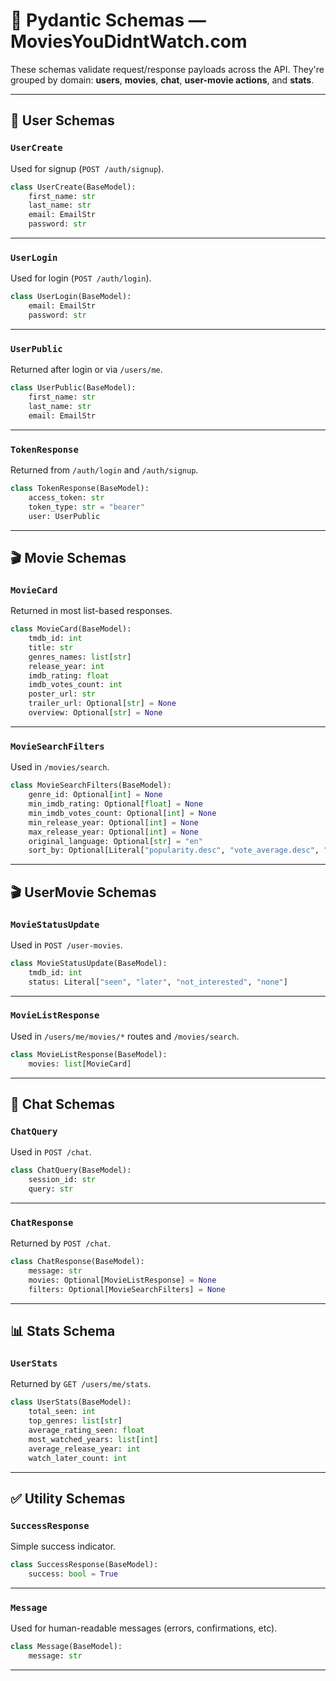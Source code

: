 # 🧾 Pydantic Schemas — MoviesYouDidntWatch.com

These schemas validate request/response payloads across the API. They're grouped by domain: **users**, **movies**, **chat**, **user-movie actions**, and **stats**.

---

## 👤 User Schemas

### `UserCreate`
Used for signup (`POST /auth/signup`).
```python
class UserCreate(BaseModel):
    first_name: str
    last_name: str
    email: EmailStr
    password: str
```

---

### `UserLogin`
Used for login (`POST /auth/login`).
```python
class UserLogin(BaseModel):
    email: EmailStr
    password: str
```

---

### `UserPublic`
Returned after login or via `/users/me`.
```python
class UserPublic(BaseModel):
    first_name: str
    last_name: str
    email: EmailStr
```

---

### `TokenResponse`
Returned from `/auth/login` and `/auth/signup`.
```python
class TokenResponse(BaseModel):
    access_token: str
    token_type: str = "bearer"
    user: UserPublic
```

---

## 🎬 Movie Schemas

### `MovieCard`
Returned in most list-based responses.
```python
class MovieCard(BaseModel):
    tmdb_id: int
    title: str
    genres_names: list[str]
    release_year: int
    imdb_rating: float
    imdb_votes_count: int
    poster_url: str
    trailer_url: Optional[str] = None
    overview: Optional[str] = None
```

---

### `MovieSearchFilters`
Used in `/movies/search`.
```python
class MovieSearchFilters(BaseModel):
    genre_id: Optional[int] = None
    min_imdb_rating: Optional[float] = None
    min_imdb_votes_count: Optional[int] = None
    min_release_year: Optional[int] = None
    max_release_year: Optional[int] = None
    original_language: Optional[str] = "en"
    sort_by: Optional[Literal["popularity.desc", "vote_average.desc", "vote_count.desc"]] = "popularity.desc"
```

---


## 🎬 UserMovie Schemas

### `MovieStatusUpdate`
Used in `POST /user-movies`.
```python
class MovieStatusUpdate(BaseModel):
    tmdb_id: int
    status: Literal["seen", "later", "not_interested", "none"]
```

---

### `MovieListResponse`
Used in `/users/me/movies/*` routes and `/movies/search`.
```python
class MovieListResponse(BaseModel):
    movies: list[MovieCard]
```

---

## 💬 Chat Schemas

### `ChatQuery`
Used in `POST /chat`.
```python
class ChatQuery(BaseModel):
    session_id: str
    query: str
```

---

### `ChatResponse`
Returned by `POST /chat`.
```python
class ChatResponse(BaseModel):
    message: str
    movies: Optional[MovieListResponse] = None
    filters: Optional[MovieSearchFilters] = None
```

---

## 📊 Stats Schema

### `UserStats`
Returned by `GET /users/me/stats`.
```python
class UserStats(BaseModel):
    total_seen: int
    top_genres: list[str]
    average_rating_seen: float
    most_watched_years: list[int]
    average_release_year: int
    watch_later_count: int
```

---

## ✅ Utility Schemas

### `SuccessResponse`
Simple success indicator.
```python
class SuccessResponse(BaseModel):
    success: bool = True
```

---

### `Message`
Used for human-readable messages (errors, confirmations, etc).
```python
class Message(BaseModel):
    message: str
```

---


